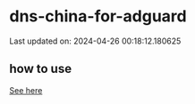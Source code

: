 # dns-china-for-adguard

Last updated on: 2024-04-26 00:18:12.180625

## how to use

[See here](https://github.com/AdguardTeam/AdGuardHome/wiki/Configuration#upstreams-from-file)